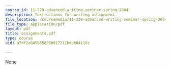 ```yaml
---
course_id: 11-229-advanced-writing-seminar-spring-2004
description: Instructions for writing assignment.
file_location: /coursemedia/11-229-advanced-writing-seminar-spring-2004/a7df2a645b55829b917211bddb84118c_assignment4.pdf
file_type: application/pdf
layout: pdf
title: assignment4.pdf
type: course
uid: a7df2a645b55829b917211bddb84118c

---
```

None